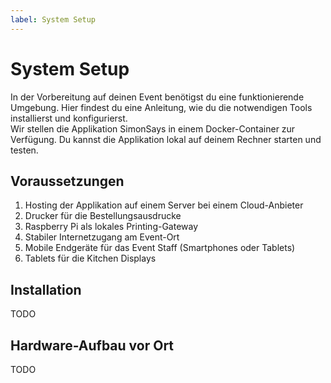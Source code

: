 ```yaml
---
label: System Setup
---
```

# System Setup

In der Vorbereitung auf deinen Event benötigst du eine funktionierende Umgebung. Hier findest du eine Anleitung, wie du die notwendigen Tools installierst und konfigurierst. \
Wir stellen die Applikation SimonSays in einem Docker-Container zur Verfügung. Du kannst die Applikation lokal auf deinem Rechner starten und testen.

## Voraussetzungen
1. Hosting der Applikation auf einem Server bei einem Cloud-Anbieter
2. Drucker für die Bestellungsausdrucke
3. Raspberry Pi als lokales Printing-Gateway
3. Stabiler Internetzugang am Event-Ort
4. Mobile Endgeräte für das Event Staff (Smartphones oder Tablets)
5. Tablets für die Kitchen Displays

## Installation
TODO

## Hardware-Aufbau vor Ort
TODO